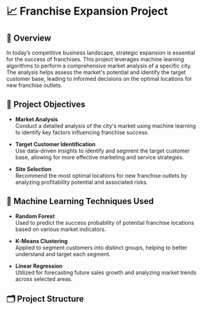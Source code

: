 # 📈 Franchise Expansion Project

## 🧩 Overview
In today’s competitive business landscape, strategic expansion is essential for the success of franchises. This project leverages machine learning algorithms to perform a comprehensive market analysis of a specific city. The analysis helps assess the market's potential and identify the target customer base, leading to informed decisions on the optimal locations for new franchise outlets.

## 🎯 Project Objectives

- **Market Analysis**  
  Conduct a detailed analysis of the city's market using machine learning to identify key factors influencing franchise success.

- **Target Customer Identification**  
  Use data-driven insights to identify and segment the target customer base, allowing for more effective marketing and service strategies.

- **Site Selection**  
  Recommend the most optimal locations for new franchise outlets by analyzing profitability potential and associated risks.

## 🧠 Machine Learning Techniques Used

- **Random Forest**  
  Used to predict the success probability of potential franchise locations based on various market indicators.

- **K-Means Clustering**  
  Applied to segment customers into distinct groups, helping to better understand and target each segment.

- **Linear Regression**  
  Utilized for forecasting future sales growth and analyzing market trends across selected areas.

## 🗂️ Project Structure



